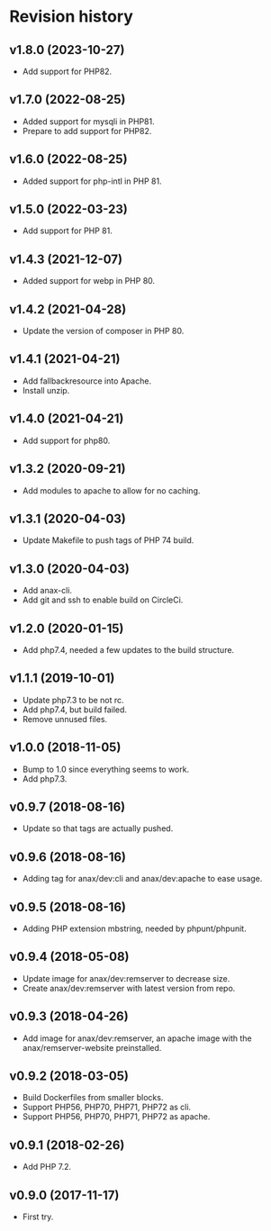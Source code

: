 Revision history
====================



v1.8.0 (2023-10-27)
--------------------

* Add support for PHP82.



v1.7.0 (2022-08-25)
--------------------

* Added support for mysqli in PHP81.
* Prepare to add support for PHP82.



v1.6.0 (2022-08-25)
--------------------

* Added support for php-intl in PHP 81.



v1.5.0 (2022-03-23)
--------------------

* Add support for PHP 81.



v1.4.3 (2021-12-07)
--------------------

* Added support for webp in PHP 80.



v1.4.2 (2021-04-28)
--------------------

* Update the version of composer in PHP 80.



v1.4.1 (2021-04-21)
--------------------

* Add fallbackresource into Apache.
* Install unzip.



v1.4.0 (2021-04-21)
--------------------

* Add support for php80.



v1.3.2 (2020-09-21)
--------------------

* Add modules to apache to allow for no caching.



v1.3.1 (2020-04-03)
--------------------

* Update Makefile to push tags of PHP 74 build.



v1.3.0 (2020-04-03)
--------------------

* Add anax-cli.
* Add git and ssh to enable build on CircleCi.



v1.2.0 (2020-01-15)
--------------------

* Add php7.4, needed a few updates to the build structure.



v1.1.1 (2019-10-01)
--------------------

* Update php7.3 to be not rc.
* Add php7.4, but build failed.
* Remove unnused files.



v1.0.0 (2018-11-05)
--------------------

* Bump to 1.0 since everything seems to work.
* Add php7.3.



v0.9.7 (2018-08-16)
--------------------

* Update so that tags are actually pushed.



v0.9.6 (2018-08-16)
--------------------

* Adding tag for anax/dev:cli and anax/dev:apache to ease usage.



v0.9.5 (2018-08-16)
--------------------

* Adding PHP extension mbstring, needed by phpunt/phpunit.



v0.9.4 (2018-05-08)
--------------------

* Update image for anax/dev:remserver to decrease size.
* Create anax/dev:remserver with latest version from repo.



v0.9.3 (2018-04-26)
--------------------

* Add image for anax/dev:remserver, an apache image with the anax/remserver-website preinstalled.



v0.9.2 (2018-03-05)
--------------------

* Build Dockerfiles from smaller blocks.
* Support PHP56, PHP70, PHP71, PHP72 as cli.
* Support PHP56, PHP70, PHP71, PHP72 as apache.



v0.9.1 (2018-02-26)
--------------------

* Add PHP 7.2.



v0.9.0 (2017-11-17)
--------------------

* First try.
